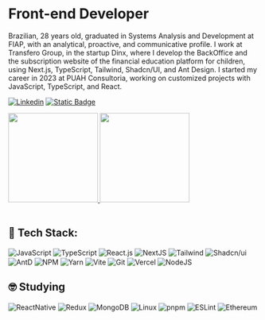 # Front-end Developer
Brazilian, 28 years old, graduated in Systems Analysis and Development at FIAP, with an analytical, proactive, and communicative profile.
I work at Transfero Group, in the startup Dinx, where I develop the BackOffice and the subscription website of the financial education platform for children, using Next.js, TypeScript, Tailwind, Shadcn/UI, and Ant Design.
I started my career in 2023 at PUAH Consultoria, working on customized projects with JavaScript, TypeScript, and React.

[![Linkedin](https://img.shields.io/badge/LinkedIn-0077B5?style=for-the-badge&logo=linkedin&logoColor=white)](https://www.linkedin.com/in/lucasbarbosadecarvalho/)
[![Static Badge](https://img.shields.io/badge/https%3A%2F%2Flucas-barbosa.dev%2F%3A-lucas_barbosa_dev)]((lucas-barbosa.dev))

<a href="https://github.com/OBuskas">
  <img height="180" src="https://github-readme-stats.vercel.app/api?username=OBuskas&show_icons=true&theme=github_dark" />
</a>
<a href="https://github.com/OBuskas">
  <img height="180" src="https://github-readme-stats.vercel.app/api/top-langs/?username=OBuskas&layout=compact&langs_count=8&theme=github_dark" />
</a>
<br/>
<br/>

## 🫡 Tech Stack:
<div style="display: inline_block">
  <img align="center" alt="JavaScript" src="https://img.shields.io/badge/javascript-%23323330.svg?style=for-the-badge&logo=javascript&logoColor=%23F7DF1E">
  <img align="center" alt="TypeScript" src="https://img.shields.io/badge/typescript-%23007ACC.svg?style=for-the-badge&logo=typescript&logoColor=white">
  <img align="center" alt="React.js" src="https://img.shields.io/badge/react-%2320232a.svg?style=for-the-badge&logo=react&logoColor=%2361DAFB">
  <img align="center" alt="NextJS" src="https://img.shields.io/badge/Next-black?style=for-the-badge&logo=next.js&logoColor=white">
  <img align="center" alt="Tailwind" src="https://img.shields.io/badge/tailwindcss-%2338B2AC.svg?style=for-the-badge&logo=tailwind-css&logoColor=white">
  <img align="center" alt="Shadcn/ui" src="https://img.shields.io/badge/shadcn%2Fui-000000?style=for-the-badge&logo=shadcnui&logoColor=white">
  <img align="center" alt="AntD" src="https://img.shields.io/badge/-AntDesign-%230170FE?style=for-the-badge&logo=ant-design&logoColor=white">
  <img align="center" alt="NPM" src="https://img.shields.io/badge/NPM-%23CB3837.svg?style=for-the-badge&logo=npm&logoColor=white">
  <img align="center" alt="Yarn" src="https://img.shields.io/badge/yarn-%232C8EBB.svg?style=for-the-badge&logo=yarn&logoColor=white">
  <img align="center" alt="Vite" src="https://img.shields.io/badge/vite-%23646CFF.svg?style=for-the-badge&logo=vite&logoColor=white">
  <img align="center" alt="Git" src="https://img.shields.io/badge/git-%23F05033.svg?style=for-the-badge&logo=git&logoColor=white">
  <img align="center" alt="Vercel" src="https://img.shields.io/badge/vercel-%23000000.svg?style=for-the-badge&logo=vercel&logoColor=white">
  <img align="center" alt="NodeJS" src="https://img.shields.io/badge/node.js-6DA55F?style=for-the-badge&logo=node.js&logoColor=white">
</div>

## 🤓 Studying
<div style="display: inline_block">
  <img align="center" alt="ReactNative" src="https://img.shields.io/badge/React_Native-20232A?style=for-the-badge&logo=react&logoColor=61DAFB">
  <img align="center" alt="Redux" src="https://img.shields.io/badge/Redux-593D88?style=for-the-badge&logo=redux&logoColor=white">
  <img align="center" alt="MongoDB" src="https://img.shields.io/badge/MongoDB-4EA94B?style=for-the-badge&logo=mongodb&logoColor=white">
  <img align="center" alt="Linux" src="https://img.shields.io/badge/Linux-252525?style=for-the-badge&logo=linux&logoColor=white">
  <img align="center" alt="pnpm" src="https://img.shields.io/badge/pnpm-yellow?style=for-the-badge&logo=pnpm&logoColor=white">
  <img align="center" alt="ESLint" src="https://img.shields.io/badge/eslint-3A33D1?style=for-the-badge&logo=eslint&logoColor=white">
  <img align="center" alt="Ethereum" src="https://img.shields.io/badge/Ethereum-3C3C3D?style=for-the-badge&logo=Ethereum&logoColor=white">
</div>
